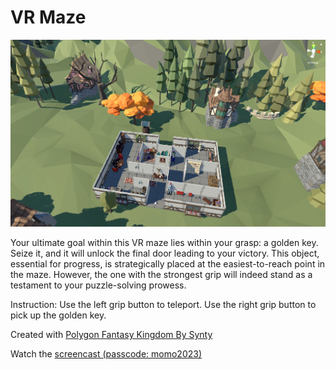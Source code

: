 # VR Maze
<img src="https://github.com/momorosa/VRMaze/blob/master/RosaChoi-VRMaze.png" alt="my VR Maze screenshot">

Your ultimate goal within this VR maze lies within your grasp: a golden key. Seize it, and it will unlock the final door leading to your victory. This object, essential for progress, is strategically placed at the easiest-to-reach point in the maze. However, the one with the strongest grip will indeed stand as a testament to your puzzle-solving prowess.

Instruction: Use the left grip button to teleport. Use the right grip button to pick up the golden key.

Created with <a href="https://assetstore.unity.com/packages/3d/environments/fantasy/polygon-fantasy-kingdom-low-poly-3d-art-by-synty-164532">Polygon Fantasy Kingdom By Synty </a>

Watch the <a href="https://vimeo.com/momorosa/vrmaze?share=copy">screencast (passcode: momo2023) </a>
